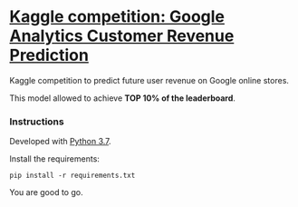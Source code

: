# [Kaggle competition: Google Analytics Customer Revenue Prediction](https://www.kaggle.com/c/ga-customer-revenue-prediction)

Kaggle competition to predict future user revenue on Google online stores.

This model allowed to achieve **TOP 10% of the leaderboard**.

### Instructions

Developed with [Python 3.7](https://www.python.org/downloads/release/python-370/).

Install the requirements:
```
pip install -r requirements.txt
```
You are good to go.